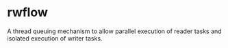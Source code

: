 # rwflow
A thread queuing mechanism to allow parallel execution of reader tasks and isolated execution of writer tasks.
